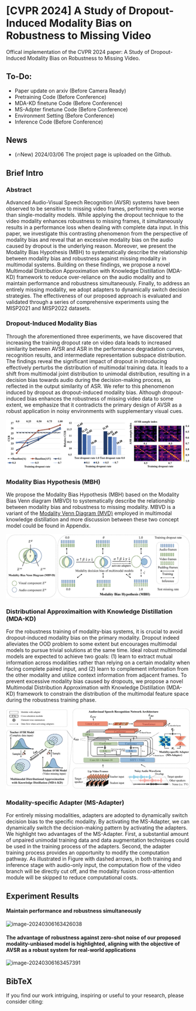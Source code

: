 # [CVPR 2024] A Study of Dropout-Induced Modality Bias on Robustness to Missing Video

Offical implementation of the CVPR 2024 paper: A Study of Dropout-Induced Modality Bias on Robustness to Missing Video.


## To-Do:

- Paper update on arxiv (Before Camera Ready)
- Pretraining Code (Before Conference)
- MDA-KD finetune Code (Before Conference)
- MS-Adpter finetune Code (Before Conference)
- Environment Setting  (Before Conference)
- Inference Code (Before Conference)

## News

- (🔥New) 2024/03/06 The project page is  uploaded on the Github.

## Brief Intro

### Abstract

Advanced Audio-Visual Speech Recognition (AVSR) systems have been observed to be sensitive to missing video frames, performing even worse than single-modality models. While applying the dropout technique to the video modality enhances robustness to missing frames, it simultaneously results in a performance loss when dealing with complete data input. In this paper, we investigate this contrasting phenomenon from the perspective of modality bias and reveal that an excessive modality bias on the audio caused by dropout is the underlying reason. Moreover, we present the Modality Bias Hypothesis (MBH) to systematically describe the relationship between modality bias and robustness against missing modality in multimodal systems. Building on these findings, we propose a novel Multimodal Distribution Approximation with Knowledge Distillation (MDA-KD) framework to reduce over-reliance on the audio modality and to maintain performance and robustness simultaneously. Finally, to address an entirely missing modality, we adopt adapters to dynamically switch decision strategies. The effectiveness of our proposed approach is evaluated and validated through a series of comprehensive experiments using the MISP2021 and MISP2022 datasets.

### Dropout-Induced Modality Bias

Through the aforementioned three experiments, we have discovered that increasing the training dropout rate on video data leads to increased similarity between AVSR and ASR in the performance degradation curves, recognition results, and intermediate representation subspace distribution. The findings reveal the significant impact of dropout in introducing effectively perturbs the distribution of multimodal training data. It leads to a shift from multimodal joint distribution to unimodal distribution, resulting in a decision bias towards audio during the decision-making process, as reflected in the output similarity of ASR. We refer to this phenomenon induced by dropout as dropout-induced modality bias. Although dropout-induced bias enhances the robustness of missing video data to some extent, we emphasize that it contradicts the primary design of AVSR as a robust application in noisy environments with supplementary visual cues.

<p align="center">
    <img src="media/study.jpg">
</p>

### Modality Bias Hypothesis (MBH)

We propose the Modality Bias Hypothesis (MBH)  based on the Modality Bias Venn diagram (MBVD) to systematically describe the relationship between modality bias and robustness to missing modality. MBVD is a variant of the [Modality Venn Diagram (MVD)](https://arxiv.org/abs/2206.06487) employed in multimodal knowledge distillation and more discussion between these two concept model could be found in Appendix.

<p align="center">
    <img src="media/MBH.png">
</p>

### **Distributional Approximaition with Knowledge Distillation (MDA-KD)**

For the robustness training of modality-bias systems, it is crucial to avoid dropout-induced modality bias on the primary modality. Dropout indeed alleviates the OOD problem to some extent but encourages multimodal models to pursue trivial solutions at the same time. Ideal robust multimodal models are expected to achieve two goals: (1) learn to extract mutual information across modalities rather than relying on a certain modality when facing complete paired input, and (2) learn to complement information from the other modality and utilize context information from adjacent frames. To prevent excessive modality bias caused by dropouts, we propose a novel Multimodal Distribution Approximation with Knowledge Distillation (MDA-KD) framework to constrain the distribution of the multimodal feature space during the robustness training phase.

<p align="center">
    <img src="media/CVPR2024.png">
</p>

### Modality-specific Adapter (MS-Adapter)

For entirely missing modalities, adapters are adopted to dynamically switch decision bias to the specific modality. By activating the MS-Adapter, we can dynamically switch the decision-making pattern by activating the adapters. We highlight two advantages of the MS-Adapter. First, a substantial amount of unpaired unimodal training data and data augmentation techniques could be used in the training process of the adapters. Second, the adapter training process provides an opportunity to modify the computation pathway. As illustrated in Figure with dashed arrows, in both training and inference stage with audio-only input, the computation flow of the video branch will be directly cut off, and the modality fusion cross-attention module will be skipped to reduce computational costs.

## Experiment Results

#### Maintain performance and robustness simultaneously

![image-20240306163426038](../../../../AppData/Roaming/Typora/typora-user-images/image-20240306163426038.png)

#### **The advantage of robustness against zero-shot noise of our proposed modality-unbiased model is highlighted, aligning with the objective of AVSR as a robust system for real-world applications**

![image-20240306163457391](../../../../AppData/Roaming/Typora/typora-user-images/image-20240306163457391.png)



## BibTeX

If you find our work intriguing, inspiring or useful to your research, please consider citing:

```bibtex

```

